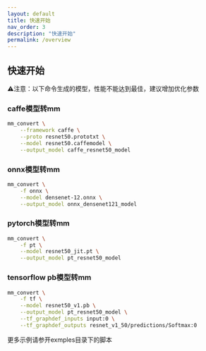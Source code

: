 ```yaml
---
layout: default
title: 快速开始
nav_order: 3
description: "快速开始"
permalink: /overview
---
```



## 快速开始
⚠注意：以下命令生成的模型，性能不能达到最佳，建议增加优化参数
### caffe模型转mm
```bash
mm_convert \
    --framework caffe \
    --proto resnet50.prototxt \
    --model resnet50.caffemodel \
    --output_model caffe_resnet50_model
```
### onnx模型转mm
```bash
mm_convert \
    -f onnx \
    --model densenet-12.onnx \
    --output_model onnx_densenet121_model
```
### pytorch模型转mm
```bash
mm_convert \
    -f pt \
    --model resnet50_jit.pt \
    --output_model pt_resnet50_model
```
### tensorflow pb模型转mm
```bash
mm_convert \
    -f tf \
    --model resnet50_v1.pb \
    --output_model pt_resnet50_model \
    --tf_graphdef_inputs input:0 \
    --tf_graphdef_outputs resnet_v1_50/predictions/Softmax:0
```
更多示例请参开exmples目录下的脚本
